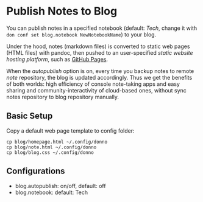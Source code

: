 # Publish Notes to Blog

You can publish notes in a specified notebook (default: *Tech*,
change it with `don conf set blog.notebook NewNotebookName`) to your blog.

Under the hood, notes (markdown files) is converted to static web pages
(HTML files) with pandoc, then pushed to an user-specified
*static website hosting platform*, such as [GitHub Pages](https://pages.github.com/).

When the *autopublish* option is on, every time you backup notes to remote *note*
repository, the blog is updated accordingly.
Thus we get the benefits of both worlds:
high efficiency of console note-taking apps and easy sharing and community-interactivity
of cloud-based ones, without sync notes repository to blog repository manually.

## Basic Setup

Copy a default web page template to config folder:
```
cp blog/homepage.html ~/.config/donno
cp blog/note.html ~/.config/donno
cp blog/blog.css ~/.config/donno
```

## Configurations

* blog.autopublish: on/off, default: off
* blog.notebook: default: Tech
